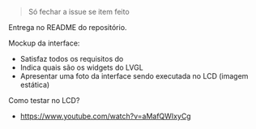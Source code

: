 > Só fechar a issue se item feito

Entrega no README do repositório.

Mockup da interface:

- Satisfaz todos os requisitos do 
- Indica quais são os widgets do LVGL
- Apresentar uma foto da interface sendo executada no LCD (imagem estática)


Como testar no LCD?

- https://www.youtube.com/watch?v=aMafQWIxyCg
